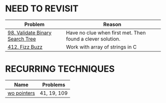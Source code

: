 # NEED TO REVISIT

| Problem | Reason   |
|---------|----------|
| [98. Validate Binary Search Tree](https://leetcode.com/problems/validate-binary-search-tree/#/description)   | Have no clue when first met. Then found a clever solution.  |
| [412. Fizz Buzz](https://leetcode.com/problems/fizz-buzz/#/description) | Work with array of strings in C |

# RECURRING TECHNIQUES

| Name    | Problems |
|---------|----------|
|[wo pointers](https://leetcode.com/articles/two-pointer-technique)|41, 19, 109 |
